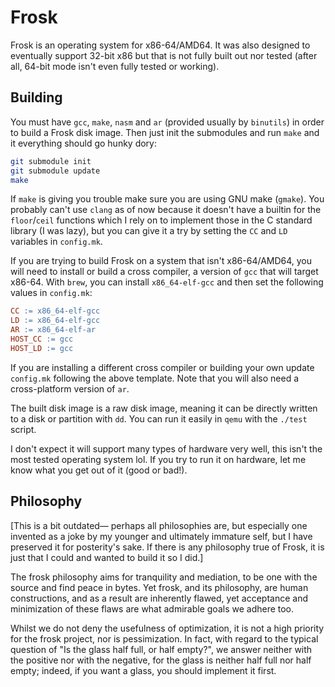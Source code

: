 Frosk
=====

Frosk is an operating system for x86-64/AMD64. It was also designed to eventually
support 32-bit x86 but that is not fully built out nor tested (after all, 64-bit
mode isn't even fully tested or working).

Building
--------

You must have `gcc`, `make`, `nasm` and `ar` (provided usually by `binutils`)
in order to build a Frosk disk image. Then just init the submodules and run `make` and it everything
should go hunky dory:

```sh
git submodule init
git submodule update
make
```

If `make` is giving you trouble make sure
you are using GNU make (`gmake`). You probably can't use `clang` as of now
because it doesn't have a builtin for the `floor`/`ceil` functions which I rely
on to implement those in the C standard library (I was lazy), but you can give
it a try by setting the `CC` and `LD` variables in `config.mk`.

If you are trying to build Frosk on a system that isn't x86-64/AMD64, you will
need to install or build a cross compiler, a version of `gcc` that will target
x86-64.  With `brew`, you can install `x86_64-elf-gcc` and then set the
following values in `config.mk`:

```Makefile
CC := x86_64-elf-gcc
LD := x86_64-elf-gcc
AR := x86_64-elf-ar
HOST_CC := gcc
HOST_LD := gcc
```

If you are installing a different cross compiler or building your own update `config.mk` following the above template. Note that you will also need a cross-platform version of `ar`.

The built disk image is a raw disk image, meaning it can be directly written to
a disk or partition with `dd`. You can run it easily in `qemu` with the
`./test` script.

I don't expect it will support many types of hardware very well, this isn't the
most tested operating system lol. If you try to run it on hardware, let me know
what you get out of it (good or bad!).

Philosophy
----------

[This is a bit outdated&mdash; perhaps all philosophies are, but especially one
invented as a joke by my younger and ultimately immature self, but I have
preserved it for posterity's sake. If there is any philosophy true of Frosk, it
is just that I could and wanted to build it so I did.]

The frosk philosophy aims for tranquility and mediation, to be one with the
source and find peace in bytes. Yet frosk, and its philosophy, are human
constructions, and as a result are inherently flawed, yet acceptance and
minimization of these flaws are what admirable goals we adhere too.

Whilst we do not deny the usefulness of optimization, it is not a high priority
for the frosk project, nor is pessimization. In fact, with regard to the
typical question of "Is the glass half full, or half empty?", we answer neither
with the positive nor with the negative, for the glass is neither half full nor
half empty; indeed, if you want a glass, you should implement it first.
